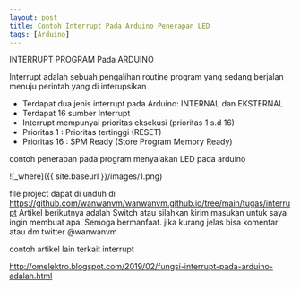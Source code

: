 ```yaml
---
layout: post
title: Contoh Interrupt Pada Arduino Penerapan LED
tags: [Arduino]
---
```

INTERRUPT PROGRAM Pada ARDUINO
 
 
Interrupt adalah sebuah pengalihan routine program yang sedang berjalan menuju perintah yang di interupsikan

- Terdapat dua jenis interrupt pada Arduino: INTERNAL dan EKSTERNAL
- Terdapat 16 sumber Interrupt
- Interrupt mempunyai prioritas eksekusi (prioritas 1 s.d 16)
- Prioritas 1 : Prioritas tertinggi (RESET)
- Prioritas 16 : SPM Ready (Store Program Memory Ready)

contoh penerapan pada program menyalakan LED pada arduino

<script src="https://gist.github.com/wanwanvm/eba85ad5ad8f997515b8228f5f74d433.js"></script>

![_where]({{ site.baseurl }}/images/1.png)
  
file project dapat di unduh di <a href="https://github.com/wanwanvm/wanwanvm.github.io/tree/main/tugas/interrupt">https://github.com/wanwanvm/wanwanvm.github.io/tree/main/tugas/interrupt</a>
Artikel berikutnya adalah Switch atau silahkan kirim masukan untuk saya ingin membuat apa. Semoga bermanfaat.
jika kurang jelas bisa komentar atau dm twitter @wanwanvm

contoh artikel lain terkait interrupt

<a href="http://omelektro.blogspot.com/2019/02/fungsi-interrupt-pada-arduino-adalah.html">http://omelektro.blogspot.com/2019/02/fungsi-interrupt-pada-arduino-adalah.html</a>
